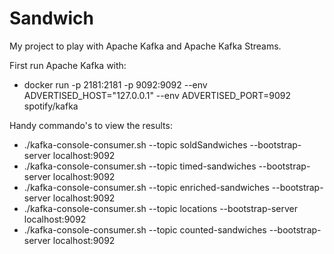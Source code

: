# Sandwich

My project to play with Apache Kafka and Apache Kafka Streams.

First run Apache Kafka with:
* docker run -p 2181:2181 -p 9092:9092 --env ADVERTISED_HOST="127.0.0.1" --env ADVERTISED_PORT=9092 spotify/kafka

Handy commando's to view the results:

* ./kafka-console-consumer.sh --topic soldSandwiches --bootstrap-server localhost:9092
* ./kafka-console-consumer.sh --topic timed-sandwiches --bootstrap-server localhost:9092
* ./kafka-console-consumer.sh --topic enriched-sandwiches --bootstrap-server localhost:9092
* ./kafka-console-consumer.sh --topic locations --bootstrap-server localhost:9092
* ./kafka-console-consumer.sh --topic counted-sandwiches --bootstrap-server localhost:9092

